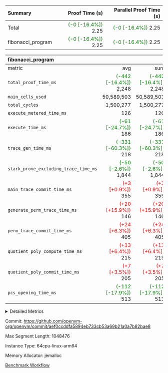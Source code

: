 | Summary | Proof Time (s) | Parallel Proof Time (s) |
|:---|---:|---:|
| Total | <span style='color: green'>(-0 [-16.4%])</span> 2.25 | <span style='color: green'>(-0 [-16.4%])</span> 2.25 |
| fibonacci_program | <span style='color: green'>(-0 [-16.4%])</span> 2.25 | <span style='color: green'>(-0 [-16.4%])</span> 2.25 |


| fibonacci_program |||||
|:---|---:|---:|---:|---:|
|metric|avg|sum|max|min|
| `total_proof_time_ms ` | <span style='color: green'>(-442 [-16.4%])</span> 2,248 | <span style='color: green'>(-442 [-16.4%])</span> 2,248 | <span style='color: green'>(-442 [-16.4%])</span> 2,248 | <span style='color: green'>(-442 [-16.4%])</span> 2,248 |
| `main_cells_used     ` |  50,589,503 |  50,589,503 |  50,589,503 |  50,589,503 |
| `total_cycles        ` |  1,500,277 |  1,500,277 |  1,500,277 |  1,500,277 |
| `execute_metered_time_ms` |  126 |  126 |  126 |  126 |
| `execute_time_ms     ` | <span style='color: green'>(-61 [-24.7%])</span> 186 | <span style='color: green'>(-61 [-24.7%])</span> 186 | <span style='color: green'>(-61 [-24.7%])</span> 186 | <span style='color: green'>(-61 [-24.7%])</span> 186 |
| `trace_gen_time_ms   ` | <span style='color: green'>(-331 [-60.3%])</span> 218 | <span style='color: green'>(-331 [-60.3%])</span> 218 | <span style='color: green'>(-331 [-60.3%])</span> 218 | <span style='color: green'>(-331 [-60.3%])</span> 218 |
| `stark_prove_excluding_trace_time_ms` | <span style='color: green'>(-50 [-2.6%])</span> 1,844 | <span style='color: green'>(-50 [-2.6%])</span> 1,844 | <span style='color: green'>(-50 [-2.6%])</span> 1,844 | <span style='color: green'>(-50 [-2.6%])</span> 1,844 |
| `main_trace_commit_time_ms` | <span style='color: red'>(+3 [+0.9%])</span> 355 | <span style='color: red'>(+3 [+0.9%])</span> 355 | <span style='color: red'>(+3 [+0.9%])</span> 355 | <span style='color: red'>(+3 [+0.9%])</span> 355 |
| `generate_perm_trace_time_ms` | <span style='color: red'>(+20 [+15.9%])</span> 146 | <span style='color: red'>(+20 [+15.9%])</span> 146 | <span style='color: red'>(+20 [+15.9%])</span> 146 | <span style='color: red'>(+20 [+15.9%])</span> 146 |
| `perm_trace_commit_time_ms` | <span style='color: red'>(+24 [+6.3%])</span> 405 | <span style='color: red'>(+24 [+6.3%])</span> 405 | <span style='color: red'>(+24 [+6.3%])</span> 405 | <span style='color: red'>(+24 [+6.3%])</span> 405 |
| `quotient_poly_compute_time_ms` | <span style='color: red'>(+13 [+6.4%])</span> 215 | <span style='color: red'>(+13 [+6.4%])</span> 215 | <span style='color: red'>(+13 [+6.4%])</span> 215 | <span style='color: red'>(+13 [+6.4%])</span> 215 |
| `quotient_poly_commit_time_ms` | <span style='color: red'>(+7 [+3.5%])</span> 205 | <span style='color: red'>(+7 [+3.5%])</span> 205 | <span style='color: red'>(+7 [+3.5%])</span> 205 | <span style='color: red'>(+7 [+3.5%])</span> 205 |
| `pcs_opening_time_ms ` | <span style='color: green'>(-112 [-17.9%])</span> 513 | <span style='color: green'>(-112 [-17.9%])</span> 513 | <span style='color: green'>(-112 [-17.9%])</span> 513 | <span style='color: green'>(-112 [-17.9%])</span> 513 |



<details>
<summary>Detailed Metrics</summary>

| group | num_segments | keygen_time_ms | fri.log_blowup | execute_metered_time_ms | commit_exe_time_ms |
| --- | --- | --- | --- | --- | --- |
| fibonacci_program | 1 | 284 | 1 | 126 | 5 | 

| group | air_name | quotient_deg | interactions | constraints |
| --- | --- | --- | --- | --- |
| fibonacci_program | AccessAdapterAir<16> | 2 | 5 | 12 | 
| fibonacci_program | AccessAdapterAir<2> | 2 | 5 | 12 | 
| fibonacci_program | AccessAdapterAir<32> | 2 | 5 | 12 | 
| fibonacci_program | AccessAdapterAir<4> | 2 | 5 | 12 | 
| fibonacci_program | AccessAdapterAir<8> | 2 | 5 | 12 | 
| fibonacci_program | BitwiseOperationLookupAir<8> | 2 | 2 | 4 | 
| fibonacci_program | MemoryMerkleAir<8> | 2 | 4 | 39 | 
| fibonacci_program | PersistentBoundaryAir<8> | 2 | 3 | 7 | 
| fibonacci_program | PhantomAir | 2 | 3 | 5 | 
| fibonacci_program | Poseidon2PeripheryAir<BabyBearParameters>, 1> | 2 | 1 | 286 | 
| fibonacci_program | ProgramAir | 1 | 1 | 4 | 
| fibonacci_program | RangeTupleCheckerAir<2> | 1 | 1 | 4 | 
| fibonacci_program | Rv32HintStoreAir | 2 | 18 | 28 | 
| fibonacci_program | VariableRangeCheckerAir | 1 | 1 | 4 | 
| fibonacci_program | VmAirWrapper<Rv32BaseAluAdapterAir, BaseAluCoreAir<4, 8> | 2 | 20 | 37 | 
| fibonacci_program | VmAirWrapper<Rv32BaseAluAdapterAir, LessThanCoreAir<4, 8> | 2 | 18 | 40 | 
| fibonacci_program | VmAirWrapper<Rv32BaseAluAdapterAir, ShiftCoreAir<4, 8> | 2 | 24 | 91 | 
| fibonacci_program | VmAirWrapper<Rv32BranchAdapterAir, BranchEqualCoreAir<4> | 2 | 11 | 20 | 
| fibonacci_program | VmAirWrapper<Rv32BranchAdapterAir, BranchLessThanCoreAir<4, 8> | 2 | 13 | 35 | 
| fibonacci_program | VmAirWrapper<Rv32CondRdWriteAdapterAir, Rv32JalLuiCoreAir> | 2 | 10 | 18 | 
| fibonacci_program | VmAirWrapper<Rv32JalrAdapterAir, Rv32JalrCoreAir> | 2 | 16 | 20 | 
| fibonacci_program | VmAirWrapper<Rv32LoadStoreAdapterAir, LoadSignExtendCoreAir<4, 8> | 2 | 18 | 33 | 
| fibonacci_program | VmAirWrapper<Rv32LoadStoreAdapterAir, LoadStoreCoreAir<4> | 2 | 17 | 40 | 
| fibonacci_program | VmAirWrapper<Rv32MultAdapterAir, DivRemCoreAir<4, 8> | 2 | 25 | 84 | 
| fibonacci_program | VmAirWrapper<Rv32MultAdapterAir, MulHCoreAir<4, 8> | 2 | 24 | 31 | 
| fibonacci_program | VmAirWrapper<Rv32MultAdapterAir, MultiplicationCoreAir<4, 8> | 2 | 19 | 19 | 
| fibonacci_program | VmAirWrapper<Rv32RdWriteAdapterAir, Rv32AuipcCoreAir> | 2 | 12 | 14 | 
| fibonacci_program | VmConnectorAir | 2 | 5 | 11 | 

| group | air_name | segment | rows | prep_cols | perm_cols | main_cols | cells |
| --- | --- | --- | --- | --- | --- | --- | --- |
| fibonacci_program | AccessAdapterAir<8> | 0 | 128 |  | 16 | 17 | 4,224 | 
| fibonacci_program | BitwiseOperationLookupAir<8> | 0 | 65,536 | 3 | 8 | 2 | 655,360 | 
| fibonacci_program | MemoryMerkleAir<8> | 0 | 512 |  | 16 | 32 | 24,576 | 
| fibonacci_program | PersistentBoundaryAir<8> | 0 | 128 |  | 12 | 20 | 4,096 | 
| fibonacci_program | PhantomAir | 0 | 1 |  | 12 | 6 | 18 | 
| fibonacci_program | Poseidon2PeripheryAir<BabyBearParameters>, 1> | 0 | 256 |  | 8 | 300 | 78,848 | 
| fibonacci_program | ProgramAir | 0 | 8,192 |  | 8 | 10 | 147,456 | 
| fibonacci_program | RangeTupleCheckerAir<2> | 0 | 524,288 | 2 | 8 | 1 | 4,718,592 | 
| fibonacci_program | Rv32HintStoreAir | 0 | 4 |  | 44 | 32 | 304 | 
| fibonacci_program | VariableRangeCheckerAir | 0 | 262,144 | 2 | 8 | 1 | 2,359,296 | 
| fibonacci_program | VmAirWrapper<Rv32BaseAluAdapterAir, BaseAluCoreAir<4, 8> | 0 | 1,048,576 |  | 52 | 36 | 92,274,688 | 
| fibonacci_program | VmAirWrapper<Rv32BaseAluAdapterAir, LessThanCoreAir<4, 8> | 0 | 524,288 |  | 40 | 37 | 40,370,176 | 
| fibonacci_program | VmAirWrapper<Rv32BranchAdapterAir, BranchEqualCoreAir<4> | 0 | 262,144 |  | 28 | 26 | 14,155,776 | 
| fibonacci_program | VmAirWrapper<Rv32BranchAdapterAir, BranchLessThanCoreAir<4, 8> | 0 | 8 |  | 32 | 32 | 512 | 
| fibonacci_program | VmAirWrapper<Rv32CondRdWriteAdapterAir, Rv32JalLuiCoreAir> | 0 | 131,072 |  | 28 | 18 | 6,029,312 | 
| fibonacci_program | VmAirWrapper<Rv32JalrAdapterAir, Rv32JalrCoreAir> | 0 | 32 |  | 36 | 28 | 2,048 | 
| fibonacci_program | VmAirWrapper<Rv32LoadStoreAdapterAir, LoadStoreCoreAir<4> | 0 | 128 |  | 52 | 41 | 11,904 | 
| fibonacci_program | VmAirWrapper<Rv32RdWriteAdapterAir, Rv32AuipcCoreAir> | 0 | 16 |  | 28 | 20 | 768 | 
| fibonacci_program | VmConnectorAir | 0 | 2 | 1 | 16 | 5 | 42 | 

| group | segment | trace_gen_time_ms | total_proof_time_ms | total_cycles | total_cells | stark_prove_excluding_trace_time_ms | quotient_poly_compute_time_ms | quotient_poly_commit_time_ms | perm_trace_commit_time_ms | pcs_opening_time_ms | main_trace_commit_time_ms | main_cells_used | generate_perm_trace_time_ms | execute_time_ms |
| --- | --- | --- | --- | --- | --- | --- | --- | --- | --- | --- | --- | --- | --- | --- |
| fibonacci_program | 0 | 218 | 2,248 | 1,500,277 | 160,837,996 | 1,844 | 215 | 205 | 405 | 513 | 355 | 50,589,503 | 146 | 186 | 

| group | segment | trace_height_constraint | weighted_sum | threshold |
| --- | --- | --- | --- | --- |
| fibonacci_program | 0 | 0 | 3,932,542 | 2,013,265,921 | 
| fibonacci_program | 0 | 1 | 10,749,400 | 2,013,265,921 | 
| fibonacci_program | 0 | 2 | 1,966,271 | 2,013,265,921 | 
| fibonacci_program | 0 | 3 | 10,749,532 | 2,013,265,921 | 
| fibonacci_program | 0 | 4 | 1,664 | 2,013,265,921 | 
| fibonacci_program | 0 | 5 | 640 | 2,013,265,921 | 
| fibonacci_program | 0 | 6 | 7,209,100 | 2,013,265,921 | 
| fibonacci_program | 0 | 7 |  | 2,013,265,921 | 
| fibonacci_program | 0 | 8 | 35,535,101 | 2,013,265,921 | 

</details>


Commit: https://github.com/openvm-org/openvm/commit/aef0ccddfa5894eb733cb53a69b21a0a7b82bae8

Max Segment Length: 1048476

Instance Type: 64cpu-linux-arm64

Memory Allocator: jemalloc

[Benchmark Workflow](https://github.com/openvm-org/openvm/actions/runs/15537919575)
